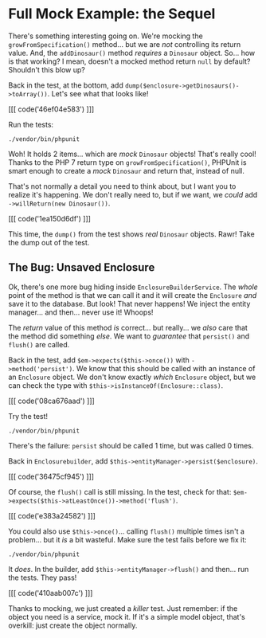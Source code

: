 # Full Mock Example: the Sequel

There's something interesting going on. We're mocking the `growFromSpecification()`
method... but we are *not* controlling its return value. And, the `addDinosaur()`
method *requires* a `Dinosaur` object. So... how is that working? I mean, doesn't
a mocked method return `null` by default? Shouldn't this blow up?

Back in the test, at the bottom, add `dump($enclosure->getDinosaurs()->toArray())`.
Let's see what that looks like! 

[[[ code('46ef04e583') ]]]

Run the tests:

```terminal-silent
./vendor/bin/phpunit
```

Woh! It holds 2 items... which are *mock* `Dinosaur` objects! That's really cool!
Thanks to the PHP 7 return type on `growFromSpecification()`, PHPUnit is smart enough
to create a *mock* `Dinosaur` and return that, instead of null.

That's not normally a detail you need to think about, but I want you to realize
it's happening. We don't really need to, but if we want, we *could* add
`->willReturn(new Dinosaur())`.

[[[ code('1ea150d6df') ]]]

This time, the `dump()` from the test shows *real* `Dinosaur` objects. Rawr! Take
the dump out of the test.

## The Bug: Unsaved Enclosure

Ok, there's one more bug hiding inside `EnclosureBuilderService`. The *whole* point of
the method is that we can call it and it will create the `Enclosure` *and* save it
to the database. But look! That never happens! We inject the entity manager...
and then... never use it! Whoops!

The *return* value of this method *is* correct... but really... we *also* care that
the method did something *else*. We want to *guarantee* that `persist()` and `flush()`
are called.

Back in the test, add `$em->expects($this->once())` with `->method('persist')`.
We know that this should be called with an instance of an `Enclosure` object. We
don't know exactly *which* `Enclosure` object, but we can check the type with
`$this->isInstanceOf(Enclosure::class)`.

[[[ code('08ca676aad') ]]]

Try the test!

```terminal-silent
./vendor/bin/phpunit
```

There's the failure: `persist` should be called 1 time, but was called 0 times.

Back in `Enclosurebuilder`, add `$this->entityManager->persist($enclosure)`.

[[[ code('36475cf945') ]]]

Of course, the `flush()` call is still missing. In the test, check for that:
`$em->expects($this->atLeastOnce())->method('flush')`.

[[[ code('e383a24582') ]]]

You could also use `$this->once()`... calling `flush()` multiple times isn't
a problem... but it *is* a bit wasteful. Make sure the test fails before we fix it:

```terminal-silent
./vendor/bin/phpunit
```

It *does*. In the builder, add `$this->entityManager->flush()` and then... run the tests. They pass!

[[[ code('410aab007c') ]]]

Thanks to mocking, we just created a *killer* test. Just remember: if the object
you need is a service, mock it. If it's a simple model object, that's overkill:
just create the object normally.